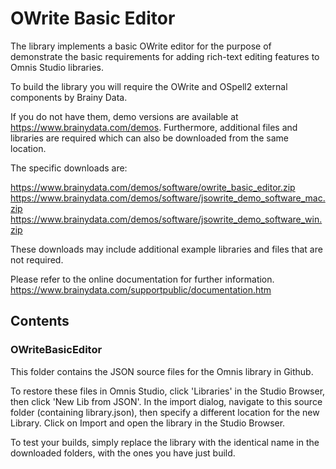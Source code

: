 # OWrite Basic Editor

The library implements a basic OWrite editor for the purpose of demonstrate the basic requirements for adding rich-text editing features to Omnis Studio libraries.

To build the library you will require the OWrite and OSpell2 external components by Brainy Data.

If you do not have them, demo versions are available at https://www.brainydata.com/demos. Furthermore, additional files and libraries are required which can also be downloaded from the same location.

The specific downloads are:

https://www.brainydata.com/demos/software/owrite_basic_editor.zip
https://www.brainydata.com/demos/software/jsowrite_demo_software_mac.zip
https://www.brainydata.com/demos/software/jsowrite_demo_software_win.zip

These downloads may include additional example libraries and files that are not required.

Please refer to the online documentation for further information.
https://www.brainydata.com/supportpublic/documentation.htm

## Contents

### OWriteBasicEditor

This folder contains the JSON source files for the Omnis library in Github.

To restore these files in Omnis Studio, click 'Libraries' in the Studio Browser, then click 'New Lib from JSON'. In the import dialog, navigate to this source folder (containing library.json), then specify a different location for the new Library. Click on Import and open the library in the Studio Browser.

To test your builds, simply replace the library with the identical name in the downloaded folders, with the ones you have just build.
